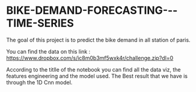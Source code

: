# BIKE-DEMAND-FORECASTING---TIME-SERIES


The goal of this project is to predict the bike demand in all station of paris.

You can find the data on this link : https://www.dropbox.com/s/ic8m0b3mf5wxk4r/challenge.zip?dl=0



According to the titlle of the notebook you can find all the data viz, the features engineering and the model used. The Best result that we have is through the 1D Cnn model.

